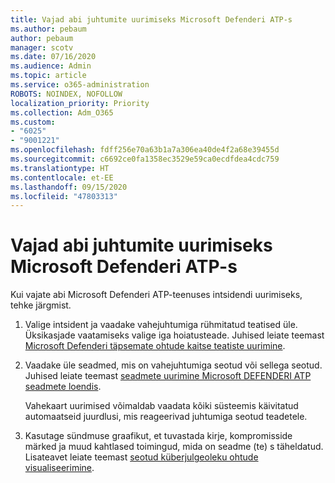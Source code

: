 ```yaml
---
title: Vajad abi juhtumite uurimiseks Microsoft Defenderi ATP-s
ms.author: pebaum
author: pebaum
manager: scotv
ms.date: 07/16/2020
ms.audience: Admin
ms.topic: article
ms.service: o365-administration
ROBOTS: NOINDEX, NOFOLLOW
localization_priority: Priority
ms.collection: Adm_O365
ms.custom:
- "6025"
- "9001221"
ms.openlocfilehash: fdff256e70a63b1a7a306ea40de4f2a68e39455d
ms.sourcegitcommit: c6692ce0fa1358ec3529e59ca0ecdfdea4cdc759
ms.translationtype: HT
ms.contentlocale: et-EE
ms.lasthandoff: 09/15/2020
ms.locfileid: "47803313"
---
```

# <a name="need-help-investigating-incidents-in-microsoft-defender-atp"></a>Vajad abi juhtumite uurimiseks Microsoft Defenderi ATP-s

Kui vajate abi Microsoft Defenderi ATP-teenuses intsidendi uurimiseks, tehke järgmist.

1. Valige intsident ja vaadake vahejuhtumiga rühmitatud teatised üle. Üksikasjade vaatamiseks valige iga hoiatusteade. Juhised leiate teemast [Microsoft Defenderi täpsemate ohtude kaitse teatiste uurimine](https://docs.microsoft.com/windows/security/threat-protection/microsoft-defender-atp/investigate-alerts).
2. Vaadake üle seadmed, mis on vahejuhtumiga seotud või sellega seotud. Juhised leiate teemast [seadmete uurimine Microsoft DEFENDERI ATP seadmete loendis](https://docs.microsoft.com/windows/security/threat-protection/microsoft-defender-atp/investigate-machines).<br/>
 
    Vahekaart uurimised võimaldab vaadata kõiki süsteemis käivitatud automaatseid juurdlusi, mis reageerivad juhtumiga seotud teadetele.
3. Kasutage sündmuse graafikut, et tuvastada kirje, kompromisside märked ja muud kahtlased toimingud, mida on seadme (te) s täheldatud. Lisateavet leiate teemast [seotud küberjulgeoleku ohtude visualiseerimine](https://docs.microsoft.com/windows/security/threat-protection/microsoft-defender-atp/investigate-incidents#visualizing-associated-cybersecurity-threats).  